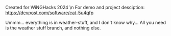 Created for WiNGHacks 2024 \n
For demo and project desciption: https://devpost.com/software/cat-5u4qfp


Ummm... everything is in weather-stuff, and I don't know why... All you need is the weather stuff branch, and nothing else.
